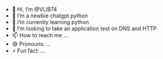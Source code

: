 - 👋 Hi, I’m @VLIB74
- 👀 I’m a newbie chatgpt python
- 🌱 I’m currently learning python
- 💞️ I’m looking to take an application test on DNS and HTTP
- 📫 How to reach me ...
- 😄 Pronouns: ...
- ⚡ Fun fact: ...

<!---
VLIB74/VLIB74 is a ✨ special ✨ repository because its `README.md` (this file) appears on your GitHub profile.
You can click the Preview link to take a look at your changes.
--->
